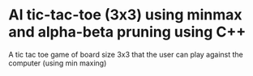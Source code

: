 # AI tic-tac-toe (3x3) using minmax and alpha-beta pruning using C++

A tic tac toe game of board size 3x3 that the user can play against the computer (using min maxing)
